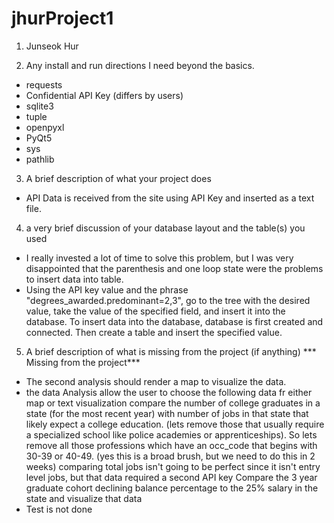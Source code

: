 # jhurProject1
1. Junseok Hur


2. Any install and run directions I need beyond the basics.
- requests
- Confidential API Key (differs by users)
- sqlite3
- tuple
- openpyxl
- PyQt5
- sys
- pathlib


3. A brief description of what your project does
- API Data is received from the site using API Key and inserted as a text file.


4. a very brief discussion of your database layout and the table(s) you used
- I really invested a lot of time to solve this problem, but I was very disappointed that the parenthesis and one loop state were the problems to insert data into table.
- Using the API key value and the phrase "degrees_awarded.predominant=2,3", go to the tree with the desired value, take the value of the specified field, and insert it into the database. To insert data into the database, database is first created and connected. Then create a table and insert the specified value.


5. A  brief description of what is missing from the project (if anything)
*** Missing from the project***
- The second analysis should render a map to visualize the data.
- the data Analysis
allow the user to choose the following data fr either map or text visualization
compare the number of college graduates in a state (for the most recent year) with number of jobs in that state that likely expect a college education. (lets remove those that usually require a specialized school like police academies or apprenticeships). So lets remove all those professions which have an occ_code that begins with 30-39 or 40-49. (yes this is a broad brush, but we need to do this in 2 weeks)
comparing total jobs isn't going to be perfect since it isn't entry level jobs, but that data required a second API key
Compare the 3 year graduate cohort declining balance percentage to the 25% salary in the state and visualize that data
- Test is not done
